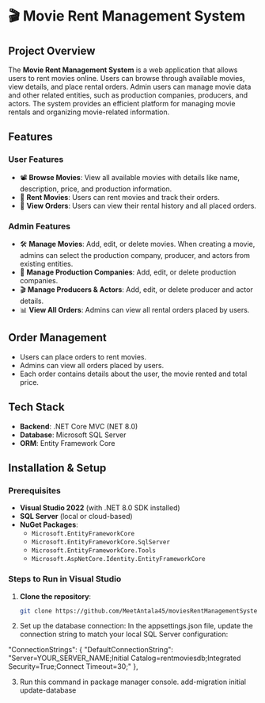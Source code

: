 # 🎬 Movie Rent Management System

## Project Overview
The **Movie Rent Management System** is a web application that allows users to rent movies online. Users can browse through available movies, view details, and place rental orders. Admin users can manage movie data and other related entities, such as production companies, producers, and actors. The system provides an efficient platform for managing movie rentals and organizing movie-related information.

## Features

### User Features
- 📽️ **Browse Movies**: View all available movies with details like name, description, price, and production information.
- 🛒 **Rent Movies**: Users can rent movies and track their orders.
- 📜 **View Orders**: Users can view their rental history and all placed orders.

### Admin Features
- 🛠️ **Manage Movies**: Add, edit, or delete movies. When creating a movie, admins can select the production company, producer, and actors from existing entities.
- 🏢 **Manage Production Companies**: Add, edit, or delete production companies.
- 🎬 **Manage Producers & Actors**: Add, edit, or delete producer and actor details.
- 📊 **View All Orders**: Admins can view all rental orders placed by users.


## Order Management
- Users can place orders to rent movies.
- Admins can view all orders placed by users.
- Each order contains details about the user, the movie rented and total price.

## Tech Stack
- **Backend**: .NET Core MVC (NET 8.0)
- **Database**: Microsoft SQL Server
- **ORM**: Entity Framework Core

## Installation & Setup

### Prerequisites
- **Visual Studio 2022** (with .NET 8.0 SDK installed)
- **SQL Server** (local or cloud-based)
- **NuGet Packages**:
  - `Microsoft.EntityFrameworkCore`
  - `Microsoft.EntityFrameworkCore.SqlServer`
  - `Microsoft.EntityFrameworkCore.Tools`
  - `Microsoft.AspNetCore.Identity.EntityFrameworkCore`

### Steps to Run in Visual Studio

1. **Clone the repository**:
   ```bash
   git clone https://github.com/MeetAntala45/moviesRentManagementSystem.git

2. Set up the database connection: In the appsettings.json file, update the connection string to match your local SQL Server configuration:

"ConnectionStrings": {
  "DefaultConnectionString": "Server=YOUR_SERVER_NAME;Initial Catalog=rentmoviesdb;Integrated Security=True;Connect Timeout=30;"
},

3. Run this command in package manager console.
  add-migration initial
  update-database


